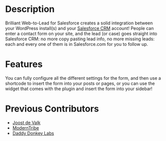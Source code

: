 # Description

Brilliant Web-to-Lead for Salesforce creates a solid integration between your WordPress install(s) and your [Salesforce CRM](http://www.salesforce.com) account! People can enter a contact form on your site, and the lead (or case) goes straight into Salesforce CRM: no more copy pasting lead info, no more missing leads: each and every one of them is in Salesforce.com for you to follow up.

# Features

You can fully configure all the different settings for the form, and then use a shortcode to insert the form into your posts or pages, or you can use the widget that comes with the plugin and insert the form into your sidebar!

# Previous Contributors

* [Joost de Valk](http://profiles.wordpress.org/joostdevalk/)
* [ModernTribe](http://profiles.wordpress.org/moderntribe/)
* [Daddy Donkey Labs](http://daddyanalytics.com/)
